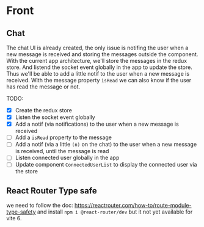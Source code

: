 # Front

## Chat

The chat UI is already created, the only issue is notifing the user when a new message is received and storing the messages outside the component.
With the current app architecture, we'll store the messages in the redux store. And listend the socket event globally in the app
to update the store.
Thus we'll be able to add a little notif to the user when a new message is received.
With the message property `isRead` we can also know if the user has read the message or not.

TODO:

- [x] Create the redux store
- [x] Listen the socket event globally
- [x] Add a notif (via notifications) to the user when a new message is received
- [ ] Add a `isRead` property to the message
- [ ] Add a notif (via a little `(n)` on the chat) to the user when a new message is received, until the message is read
- [ ] Listen connected user globally in the app
- [ ] Update component `ConnectedUserList` to display the connected user via the store

## React Router Type safe

we need to follow the doc: https://reactrouter.com/how-to/route-module-type-safety
and install `npm i @react-router/dev` but it not yet available for vite 6.
